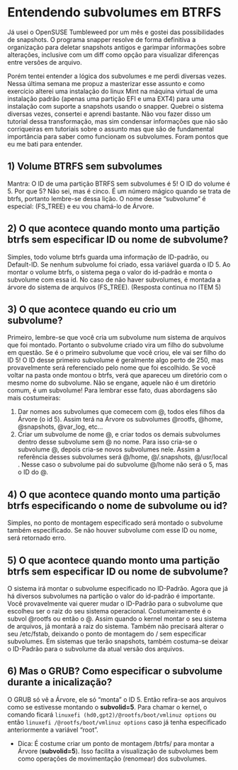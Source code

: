 # Entendendo subvolumes em BTRFS
Já usei o OpenSUSE Tumbleweed por um mês e gostei das possibilidades de snapshots. O programa snapper resolve de forma definitiva a organização para deletar snapshots antigos e garimpar informações sobre alterações, inclusive com um diff como opção para visualizar diferenças entre versões de arquivo.

Porém tentei entender a lógica dos subvolumes e me perdi diversas vezes. Nessa última semana me propuz a masterizar esse assunto e como exercício alterei uma instalação do linux Mint na máquina virtual de uma instalação padrão (apenas uma partição EFI e uma EXT4) para uma instalação com suporte a snapshots usando o snapper. Quebrei o sistema diversas vezes, consertei e aprendi bastante. Não vou fazer disso um tutorial dessa transformação, mas sim condensar informações que não são corriqueiras em tutoriais sobre o assunto mas que são de fundamental importância para saber como funcionam os subvolumes. Foram pontos que eu me bati para entender.
## 1) Volume BTRFS sem subvolumes
Mantra: O ID de uma partição BTRFS sem subvolumes é 5! O ID do volume é 5. Por que 5? Não sei, mas é cinco. É um número mágico quando se trata de btrfs, portanto lembre-se dessa lição. O nome desse “subvolume” é especial: (FS_TREE) e eu vou chamá-lo de Árvore.
## 2) O que acontece quando monto uma partição btrfs sem especificar ID ou nome de subvolume?
Simples, todo volume btrfs guarda uma informação de ID-padrão, ou Default-ID. Se nenhum subvolume foi criado, essa variável guarda o ID 5. Ao montar o volume btrfs, o sistema pega o valor do id-padrão e monta o subvolume com essa id. No caso de não haver subvolumes, é montada a árvore do sistema de arquivos (FS_TREE). (Resposta continua no ITEM 5)
## 3) O que acontece quando eu crio um subvolume?
Primeiro, lembre-se que você cria um subvolume num sistema de arquivos que foi montado. Portanto o subvolume criado vira um filho do subvolume em questão. Se é o primeiro subvolume que você criou, ele vai ser filho do ID 5! O ID desse primeiro subvolume é geralmente algo perto de 250, mas provavelmente será referenciado pelo nome que foi escolhido. Se você voltar na pasta onde montou o btrfs, verá que apareceu um diretório com o mesmo nome do subvolume. Não se engane, aquele não é um diretório comum, é um subvolume! Para lembrar esse fato, duas abordagens são mais costumeiras:
1) Dar nomes aos subvolumes que comecem com @, todos eles filhos da Árvore (o id 5). Assim terá na Árvore os subvolumes @rootfs, @home, @snapshots, @var_log, etc…
2) Criar um subvolume de nome @, e criar todos os demais subvolumes dentro desse subvolume sem @ no nome. Para isso cria-se o subvolume @, depois cria-se novos subvolumes nele. Assim a referência desses subvolumes será @/home, @/.snapshots, @/usr/local . Nesse caso o subvolume pai do subvolume @/home não será o 5, mas o ID do @.

## 4) O que acontece quando monto uma partição btrfs especificando o nome de subvolume ou id?
Simples, no ponto de montagem especificado será montado o subvolume também especificado. Se não houver subvolume com esse ID ou nome, será retornado erro.
## 5) O que acontece quando monto uma partição btrfs sem especificar ID ou nome de subvolume?
O sistema irá montar o subvolume especificado no ID-Padrão. Agora que já há diversos subvolumes na partição o valor do id-padrão é importante. Você provavelmente vai querer mudar o ID-Padrão para o subvolume que escolheu ser o raiz do seu sistema operacional. Costumeiramente é o subvol @rootfs ou então o @. Assim quando o kernel montar o seu sistema de arquivos, já montará a raiz do sistema. Também não precisará alterar o seu /etc/fstab, deixando o ponto de montagem do / sem especificar subvolumes. Em sistemas que terão snapshots, também costuma-se deixar o ID-Padrão para o subvolume da atual versão dos arquivos.
## 6) Mas o GRUB? Como especificar o subvolume durante a inicalização?
O GRUB só vê a Árvore, ele só “monta” o ID 5. Então refira-se aos arquivos como se estivesse montando o **subvolid=5**. Para chamar o kernel, o comando ficará `linuxefi (hd0,gpt2)/@rootfs/boot/vmlinuz options` ou então `linuxefi /@rootfs/boot/vmlinuz options` caso já tenha especificado anteriormente a variável “root”.
* Dica: É costume criar um ponto de montagem /btrfs/ para montar a Árvore (**subvolid=5**). Isso facilita a visualização de subvolumes bem como operações de movimentação (renomear) dos subvolumes.
